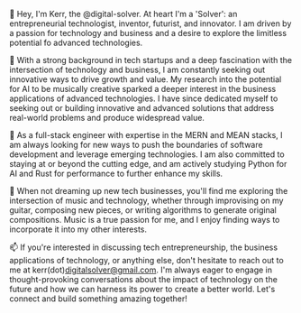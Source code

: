 🤖 Hey, I'm Kerr, the @digital-solver. At heart I'm a 'Solver': an entrepreneurial technologist, inventor, futurist, and innovator. I am driven by a passion for technology and business and a desire to explore the limitless potential fo advanced technologies.

🚀 With a strong background in tech startups and a deep fascination with the intersection of technology and business, I am constantly seeking out innovative ways to drive growth and value. My research into the potential for AI to be musically creative sparked a deeper interest in the business applications of advanced technologies. I have since dedicated myself to seeking out or building innovative and advanced solutions that address real-world problems and produce widespread value.

🌱 As a full-stack engineer with expertise in the MERN and MEAN stacks, I am always looking for new ways to push the boundaries of software development and leverage emerging technologies. I am also committed to staying at or beyond the cutting edge, and am actively studying Python for AI and Rust for performance to further enhance my skills.

🎸 When not dreaming up new tech businesses, you'll find me exploring the intersection of music and technology, whether through improvising on my guitar, composing new pieces, or writing algorithms to generate original compositions. Music is a true passion for me, and I enjoy finding ways to incorporate it into my other interests.

📫 If you're interested in discussing tech entrepreneurship, the business applications of technology, or anything else, don't hesitate to reach out to me at kerr(dot)digitalsolver@gmail.com. I'm always eager to engage in thought-provoking conversations about the impact of technology on the future and how we can harness its power to create a better world. Let's connect and build something amazing together!

<!---
digital-solver/digital-solver is a ✨ special ✨ repository because its `README.md` (this file) appears on your GitHub profile.
You can click the Preview link to take a look at your changes.
--->
